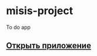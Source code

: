 # misis-project
To do app

## <a href="https://to-just-do-app.herokuapp.com">Открыть приложение</a>
